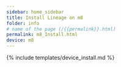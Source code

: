 ```yaml
---
sidebar: home_sidebar
title: Install Lineage on m8
folder: info
# name of the page (/{{permalink}}.html)
permalink: m8_Install.html
device: m8
---
```

{% include templates/device_install.md %}
